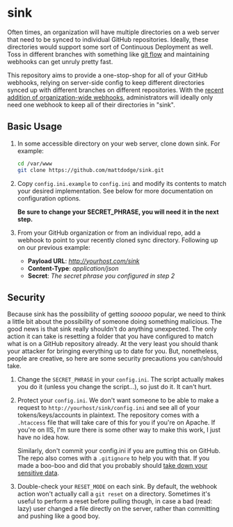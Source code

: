 sink
====

Often times, an organization will have multiple directories on a web server that need to be synced to individual GitHub repositories. Ideally, these directories would support some sort of Continuous Deployment as well. Toss in different branches with something like [git flow](http://nvie.com/posts/a-successful-git-branching-model/) and maintaining webhooks can get unruly pretty fast.

This repository aims to provide a one-stop-shop for all of your GitHub webhooks, relying on server-side config to keep different directories synced up with different branches on different repositories. With the [recent addition of organization-wide webhooks](https://github.com/blog/1933-introducing-organization-webhooks), administrators will ideally only need one webhook to keep all of their directories in "sink".

## Basic Usage

1. In some accessible directory on your web server, clone down sink. For example:

    ```sh
    cd /var/www
    git clone https://github.com/mattdodge/sink.git
    ```

2. Copy `config.ini.example` to `config.ini` and modify its contents to match your desired implementation. See below for more documentation on configuration options.

    **Be sure to change your SECRET_PHRASE, you will need it in the next step.**

3. From your GitHub organization or from an individual repo, add a webhook to point to your recently cloned sync directory. Following up on our previous example:
    - **Payload URL**: *http://yourhost.com/sink*
    - **Content-Type**: *application/json*
    - **Secret**: *The secret phrase you configured in step 2*

## Security

Because sink has the possibility of getting *sooooo* popular, we need to think a little bit about the possibility of someone doing something malicious. The good news is that sink really shouldn't do anything unexpected. The only action it can take is resetting a folder that you have configured to match what is on a GitHub repository already. At the very least you should thank your attacker for bringing everything up to date for you. But, nonetheless, people are creative, so here are some security precautions you can/should take.

1. Change the `SECRET_PHRASE` in your `config.ini`. The script actually makes you do it (unless you change the script...), so just do it. It can't hurt.

2. Protect your `config.ini`. We don't want someone to be able to make a request to `http://yourhost/sink/config.ini` and see all of your tokens/keys/accounts in plaintext. The repository comes with a `.htaccess` file that will take care of this for you if you're on Apache. If you're on IIS, I'm sure there is some other way to make this work, I just have no idea how.

    Similarly, don't commit your config.ini if you are putting this on GitHub. The repo also comes with a `.gitignore` to help you with that. If you made a boo-boo and did that you probably should [take down your sensitive data](https://help.github.com/articles/remove-sensitive-data/).

3. Double-check your `RESET_MODE` on each sink. By default, the webhook action won't actually call a `git reset` on a directory. Sometimes it's useful to perform a reset before pulling though, in case a bad (read: lazy) user changed a file directly on the server, rather than committing and pushing like a good boy. 
  
